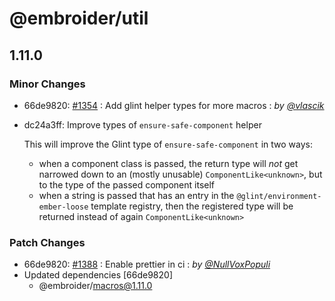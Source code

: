 # @embroider/util

## 1.11.0

### Minor Changes

- 66de9820: [#1354](https://github.com/embroider-build/embroider/pull/1354) : Add glint helper types for more macros : _by [@vlascik](https://github.com/vlascik)_
- dc24a3ff: Improve types of `ensure-safe-component` helper

  This will improve the Glint type of `ensure-safe-component` in two ways:

  - when a component class is passed, the return type will _not_ get narrowed down to an (mostly unusable) `ComponentLike<unknown>`, but to the type of the passed component itself
  - when a string is passed that has an entry in the `@glint/environment-ember-loose` template registry, then the registered type will be returned instead of again `ComponentLike<unknown>`

### Patch Changes

- 66de9820: [#1388](https://github.com/embroider-build/embroider/pull/1388) : Enable prettier in ci : _by [@NullVoxPopuli](https://github.com/NullVoxPopuli)_
- Updated dependencies [66de9820]
  - @embroider/macros@1.11.0
